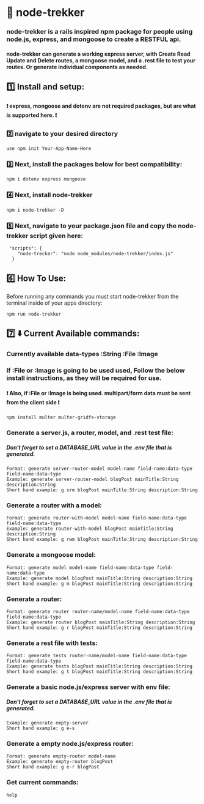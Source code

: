 # :rocket: node-trekker

### node-trekker is a rails inspired npm package for people using node.js, express, and mongoose to create a RESTFUL api.

#### node-trekker can generate a working express server, with Create Read Update and Delete routes, a mongoose model, and a .rest file to test your routes. Or generate individual components as needed. 

## :one: Install and setup:
#### :heavy_exclamation_mark: express, mongoose and dotenv are not required packages, but are what is supported here. :heavy_exclamation_mark:

### :two: navigate to your desired directory

``` use npm init Your-App-Name-Here ```

### :three: Next, install the packages below for best compatibility:

``` npm i dotenv express mongoose ```
### :four: Next, install node-trekker

``` npm i node-trekker -D ```

### :five: Next, navigate to your package.json file and copy the node-trekker script given here:

```
 "scripts": {
    "node-trecker": "node node_modules/node-trekker/index.js"
  }
```

 ## :six: How To Use:

 Before running any commands you must start node-trekker from the terminal inside of your apps directory:

 ``` npm run node-trekker ```

 ## :seven: :arrow_down: Current Available commands:
 
 ### Currently available data-types :String :File :Image
 ### If :File or :Image is going to be used used, Follow the below install instructions, as they will be required for use.
 #### :heavy_exclamation_mark: Also, if :File or :Image is being used. multipart/form data must be sent from the client side :heavy_exclamation_mark:
 
 ```npm install multer multer-gridfs-storage ```

 ### Generate a server.js, a router, model, and .rest test file:
 ##### Don't forget to set a DATABASE_URL value in the .env file that is generated.
 ```
 Format: generate server-router-model model-name field-name:data-type field-name:data-type
 Example: generate server-router-model blogPost mainTitle:String description:String 
 Short hand example: g srm blogPost mainTitle:String description:String 
 ```

 ### Generate a router with a model:
 ``` 
 Format: generate router-with-model model-name field-name:data-type field-name:data-type
 Example: generate router-with-model blogPost mainTitle:String description:String  
 Short hand example: g rwm blogPost mainTitle:String description:String 
 ```

 ### Generate a mongoose model:
 ```
 Format: generate model model-name field-name:data-type field-name:data-type
 Example: generate model blogPost mainTitle:String description:String 
 Short hand example: g m blogPost mainTitle:String description:String 
 ```

 ### Generate a router:
 ```
 Format: generate router router-name/model-name field-name:data-type field-name:data-type
 Example: generate router blogPost mainTitle:String description:String 
 Short hand example: g r blogPost mainTitle:String description:String 
 ```

 ### Generate a rest file with tests:
 ``` 
 Format: generate tests router-name/model-name field-name:data-type field-name:data-type
 Example: generate tests blogPost mainTitle:String description:String 
 Short hand example: g t blogPost mainTitle:String description:String 
 ```

 ### Generate a basic node.js/express server with env file:
 ##### Don't forget to set a DATABASE_URL value in the .env file that is generated.
 ```
 Example: generate empty-server 
 Short hand example: g e-s
 ```

 ### Generate a empty node.js/express router:
 ```
 Format: generate empty-router model-name
 Example: generate empty-router blogPost
 Short hand example: g e-r blogPost
 ```

 ### Get current commands:
 ```
 help
 ```


